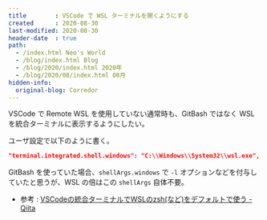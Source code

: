 ```yaml
---
title        : VSCode で WSL ターミナルを開くようにする
created      : 2020-08-30
last-modified: 2020-08-30
header-date  : true
path:
  - /index.html Neo's World
  - /blog/index.html Blog
  - /blog/2020/index.html 2020年
  - /blog/2020/08/index.html 08月
hidden-info:
  original-blog: Corredor
---
```


VSCode で Remote WSL を使用していない通常時も、GitBash ではなく WSL を統合ターミナルに表示するようにしたい。

ユーザ設定で以下のように書く。

```json
"terminal.integrated.shell.windows": "C:\\Windows\\System32\\wsl.exe",
```

GitBash を使っていた場合、`shellArgs.windows` で `-l` オプションなどを付与していたと思うが、WSL の倍はこの `shellArgs` 自体不要。

- 参考 : [VSCodeの統合ターミナルでWSLのzsh(など)をデフォルトで使う - Qiita](https://qiita.com/kn1cht/items/5813b6ae273d2f22404e)
